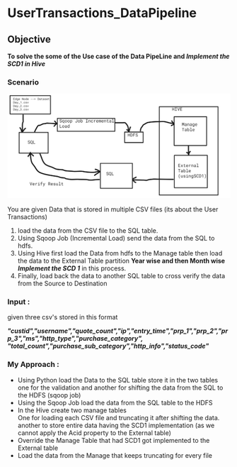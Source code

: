 # UserTransactions_DataPipeline
<h2>Objective</h2>

<b>To solve the some of the Use case of the Data PipeLine and <i>Implement the SCD1 in Hive</i> </b>

<h3><b>Scenario</b></h3>

<img src="https://github.com/melwinmpk/UserTransactions_DataPipeline/blob/main/img/autodraw%201_2_2022.png?raw=true">

<p>You are given Data that is stored in multiple CSV files (its about the User Transactions)</p>
<ol>
    <li>load the data from the CSV file to the SQL table.</li>
    <li>Using Sqoop Job (Incremental Load) send the data from the SQL to hdfs.</li>
    <li>Using Hive first load the Data from hdfs to the Manage table then load the data to the External Table partition <b>Year wise and then Month wise</b> 
        <b><i>Implement the SCD 1</i></b> in this process. </li>
    <li>Finally, load back the data to another SQL table to cross verify the data from the Source to Destination</li>
</ol>

<h3><b>Input :</b></h3>
<p>given three csv's stored in this format</p>


<p>
<i><b>"custid","username","quote_count","ip","entry_time","prp_1","prp_2","prp_3","ms","http_type","purchase_category",</i></b>
<b><i>"total_count","purchase_sub_category","http_info","status_code"</b></i>
</p>

<h3><b>My Approach :</b></h3>
<ul>
<li>Using Python load the Data to the SQL table store it in the two tables one for the validation and another for shifting the data from the SQL to the HDFS (sqoop job)</li>
<li>Using the Sqoop Job load the data from the SQL table to the HDFS</li>
<li>In the Hive create two manage tables<br>One for loading each CSV file and truncating it after shifting the data. <br>another to store entire data having the SCD1 implementation (as we cannot apply the Acid property to the External table) </li>
<li>Override the Manage Table that had SCD1 got implemented to the External table</li>
<li>Load the data from the Manage that keeps truncating for every file</li>
</ul>
